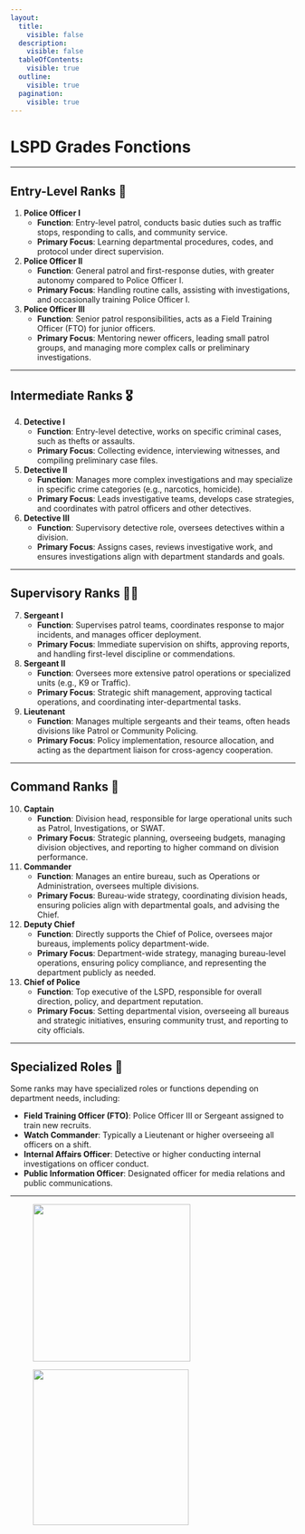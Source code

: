 ```yaml
---
layout:
  title:
    visible: false
  description:
    visible: false
  tableOfContents:
    visible: true
  outline:
    visible: true
  pagination:
    visible: true
---
```


# LSPD Grades Fonctions

***

## **Entry-Level Ranks** 🏅

1. **Police Officer I**
   * **Function**: Entry-level patrol, conducts basic duties such as traffic stops, responding to calls, and community service.
   * **Primary Focus**: Learning departmental procedures, codes, and protocol under direct supervision.
2. **Police Officer II**
   * **Function**: General patrol and first-response duties, with greater autonomy compared to Police Officer I.
   * **Primary Focus**: Handling routine calls, assisting with investigations, and occasionally training Police Officer I.
3. **Police Officer III**
   * **Function**: Senior patrol responsibilities, acts as a Field Training Officer (FTO) for junior officers.
   * **Primary Focus**: Mentoring newer officers, leading small patrol groups, and managing more complex calls or preliminary investigations.

***

## **Intermediate Ranks** 🎖️

4. **Detective I**
   * **Function**: Entry-level detective, works on specific criminal cases, such as thefts or assaults.
   * **Primary Focus**: Collecting evidence, interviewing witnesses, and compiling preliminary case files.
5. **Detective II**
   * **Function**: Manages more complex investigations and may specialize in specific crime categories (e.g., narcotics, homicide).
   * **Primary Focus**: Leads investigative teams, develops case strategies, and coordinates with patrol officers and other detectives.
6. **Detective III**
   * **Function**: Supervisory detective role, oversees detectives within a division.
   * **Primary Focus**: Assigns cases, reviews investigative work, and ensures investigations align with department standards and goals.

***

## **Supervisory Ranks** 👮‍♂️

7. **Sergeant I**
   * **Function**: Supervises patrol teams, coordinates response to major incidents, and manages officer deployment.
   * **Primary Focus**: Immediate supervision on shifts, approving reports, and handling first-level discipline or commendations.
8. **Sergeant II**
   * **Function**: Oversees more extensive patrol operations or specialized units (e.g., K9 or Traffic).
   * **Primary Focus**: Strategic shift management, approving tactical operations, and coordinating inter-departmental tasks.
9. **Lieutenant**
   * **Function**: Manages multiple sergeants and their teams, often heads divisions like Patrol or Community Policing.
   * **Primary Focus**: Policy implementation, resource allocation, and acting as the department liaison for cross-agency cooperation.

***

## **Command Ranks** 🎩

10. **Captain**
    * **Function**: Division head, responsible for large operational units such as Patrol, Investigations, or SWAT.
    * **Primary Focus**: Strategic planning, overseeing budgets, managing division objectives, and reporting to higher command on division performance.
11. **Commander**
    * **Function**: Manages an entire bureau, such as Operations or Administration, oversees multiple divisions.
    * **Primary Focus**: Bureau-wide strategy, coordinating division heads, ensuring policies align with departmental goals, and advising the Chief.
12. **Deputy Chief**
    * **Function**: Directly supports the Chief of Police, oversees major bureaus, implements policy department-wide.
    * **Primary Focus**: Department-wide strategy, managing bureau-level operations, ensuring policy compliance, and representing the department publicly as needed.
13. **Chief of Police**
    * **Function**: Top executive of the LSPD, responsible for overall direction, policy, and department reputation.
    * **Primary Focus**: Setting departmental vision, overseeing all bureaus and strategic initiatives, ensuring community trust, and reporting to city officials.

***

## **Specialized Roles** 🔧

Some ranks may have specialized roles or functions depending on department needs, including:

* **Field Training Officer (FTO)**: Police Officer III or Sergeant assigned to train new recruits.
* **Watch Commander**: Typically a Lieutenant or higher overseeing all officers on a shift.
* **Internal Affairs Officer**: Detective or higher conducting internal investigations on officer conduct.
* **Public Information Officer**: Designated officer for media relations and public communications.

***

<div><figure><img src="../../../../../.gitbook/assets/image (7).png" alt="" width="278"><figcaption></figcaption></figure> <figure><img src="../../../../../.gitbook/assets/image (6).png" alt="" width="275"><figcaption></figcaption></figure></div>

